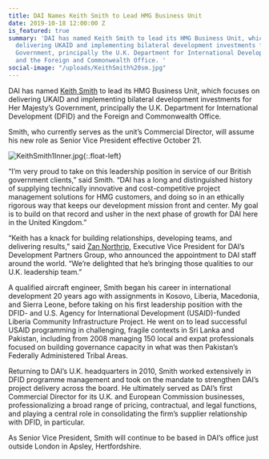 ```yaml
---
title: DAI Names Keith Smith to Lead HMG Business Unit
date: 2019-10-18 12:00:00 Z
is_featured: true
summary: 'DAI has named Keith Smith to lead its HMG Business Unit, which focuses on
  delivering UKAID and implementing bilateral development investments for Her Majesty’s
  Government, principally the U.K. Department for International Development (DFID)
  and the Foreign and Commonwealth Office. '
social-image: "/uploads/KeithSmith%20sm.jpg"
---
```


DAI has named [Keith Smith](https://www.dai.com/who-we-are/our-team/keith-smith) to lead its HMG Business Unit, which focuses on delivering UKAID and implementing bilateral development investments for Her Majesty’s Government, principally the U.K. Department for International Development (DFID) and the Foreign and Commonwealth Office. 

<!--more-->

Smith, who currently serves as the unit’s Commercial Director, will assume his new role as Senior Vice President effective October 21. 

![KeithSmith1Inner.jpg](/uploads/KeithSmith1Inner.jpg){:.float-left} 

“I’m very proud to take on this leadership position in service of our British government clients,” said Smith. “DAI has a long and distinguished history of supplying technically innovative and cost-competitive project management solutions for HMG customers, and doing so in an ethically rigorous way that keeps our development mission front and center. My goal is to build on that record and usher in the next phase of growth for DAI here in the United Kingdom.”

“Keith has a knack for building relationships, developing teams, and delivering results,” said [Zan Northrip](https://www.dai.com/who-we-are/leadership/zan-northrip), Executive Vice President for DAI’s Development Partners Group, who announced the appointment to DAI staff around the world. “We’re delighted that he’s bringing those qualities to our U.K. leadership team.”

A qualified aircraft engineer, Smith began his career in international development 20 years ago with assignments in Kosovo, Liberia, Macedonia, and Sierra Leone, before taking on his first leadership position with the DFID- and U.S. Agency for International Development (USAID)-funded Liberia Community Infrastructure Project. He went on to lead successful USAID programming in challenging, fragile contexts in Sri Lanka and Pakistan, including from 2008 managing 150 local and expat professionals focused on building governance capacity in what was then Pakistan’s Federally Administered Tribal Areas.

Returning to DAI’s U.K. headquarters in 2010, Smith worked extensively in DFID programme management and took on the mandate to strengthen DAI’s project delivery across the board. He ultimately served as DAI’s first Commercial Director for its U.K. and European Commission businesses, professionalizing a broad range of pricing, contractual, and legal functions, and playing a central role in consolidating the firm’s supplier relationship with DFID, in particular.

As Senior Vice President, Smith will continue to be based in DAI’s office just outside London in Apsley, Hertfordshire.